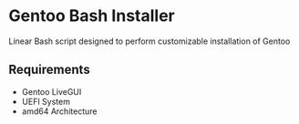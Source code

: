 # Gentoo Bash Installer

  Linear Bash script designed to perform customizable installation of Gentoo


  **Requirements**
--------
 * Gentoo LiveGUI
 * UEFI System
 * amd64 Architecture
